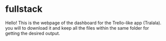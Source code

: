 # fullstack
Hello! 
This is the webpage of the dashboard for the Trello-like app (Tralala).
you will to download it and keep all the files within the same folder for getting the desired output. 
